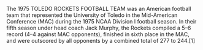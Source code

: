 The 1975 TOLEDO ROCKETS FOOTBALL TEAM was an American football team that represented the University of Toledo in the Mid-American Conference (MAC) during the 1975 NCAA Division I football season. In their fifth season under head coach Jack Murphy, the Rockets compiled a 5–6 record (4–4 against MAC opponents), finished in sixth place in the MAC, and were outscored by all opponents by a combined total of 277 to 244.[1]
